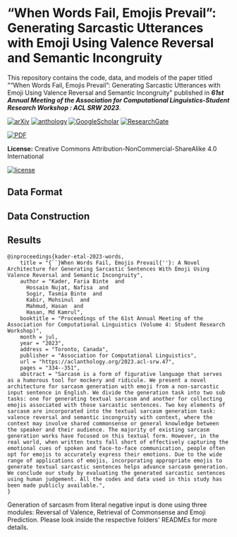 # “When Words Fail, Emojis Prevail”: Generating Sarcastic Utterances with Emoji Using Valence Reversal and Semantic Incongruity
This repository contains the code, data, and models of the paper titled "“When Words Fail, Emojis Prevail”: Generating Sarcastic Utterances with Emoji Using Valence Reversal and Semantic Incongruity" published in  ***61st Annual Meeting of the Association for Computational Linguistics-Student Research Workshop : ACL SRW 2023***.

[![arXiv](https://img.shields.io/badge/arXiv-2305.06595-b31b1b.svg)](https://arxiv.org/abs/2305.04105)
[![anthology](https://img.shields.io/badge/ACL%20Anthology-2023.findings--acl.80-EE161F.svg)](https://aclanthology.org/2023.acl-srw.47/)
[![GoogleScholar](https://img.shields.io/badge/Google%20Scholar-4285F4?style=flat&logo=Google+Scholar&logoColor=white&color=gray&labelColor=4285F4)](https://tinyurl.com/2zh5nrsh)
[![ResearchGate](https://img.shields.io/badge/ResearchGate-00CCBB?style=flat&logo=ResearchGate&logoColor=white&color=gray&labelColor=00CCBB)](https://tinyurl.com/278f4us9)

[![PDF](https://img.shields.io/badge/Paper%20PDF-EF3939?style=flat&logo=adobeacrobatreader&logoColor=white&color=gray&labelColor=ec1c24)](https://aclanthology.org/2023.acl-srw.47.pdf)


**License:** Creative Commons Attribution-NonCommercial-ShareAlike 4.0 International

[![license](https://arxiv.org/icons/licenses/by-nc-sa-4.0.png)](http://creativecommons.org/licenses/by-nc-sa/4.0/)

## Data Format




## Data Construction


## Results



```
@inproceedings{kader-etal-2023-words,
    title = "{``}When Words Fail, Emojis Prevail{''}: A Novel Architecture for Generating Sarcastic Sentences With Emoji Using Valence Reversal and Semantic Incongruity",
    author = "Kader, Faria Binte  and
      Hossain Nujat, Nafisa  and
      Sogir, Tasmia Binte  and
      Kabir, Mohsinul  and
      Mahmud, Hasan  and
      Hasan, Md Kamrul",
    booktitle = "Proceedings of the 61st Annual Meeting of the Association for Computational Linguistics (Volume 4: Student Research Workshop)",
    month = jul,
    year = "2023",
    address = "Toronto, Canada",
    publisher = "Association for Computational Linguistics",
    url = "https://aclanthology.org/2023.acl-srw.47",
    pages = "334--351",
    abstract = "Sarcasm is a form of figurative language that serves as a humorous tool for mockery and ridicule. We present a novel architecture for sarcasm generation with emoji from a non-sarcastic input sentence in English. We divide the generation task into two sub tasks: one for generating textual sarcasm and another for collecting emojis associated with those sarcastic sentences. Two key elements of sarcasm are incorporated into the textual sarcasm generation task: valence reversal and semantic incongruity with context, where the context may involve shared commonsense or general knowledge between the speaker and their audience. The majority of existing sarcasm generation works have focused on this textual form. However, in the real world, when written texts fall short of effectively capturing the emotional cues of spoken and face-to-face communication, people often opt for emojis to accurately express their emotions. Due to the wide range of applications of emojis, incorporating appropriate emojis to generate textual sarcastic sentences helps advance sarcasm generation. We conclude our study by evaluating the generated sarcastic sentences using human judgement. All the codes and data used in this study has been made publicly available.",
}

```
Generation of sarcasm from literal negative input is done using three modules: Reversal of Valence, Retrieval of Commonsense and Emoji Prediction. Please look inside the respective folders' READMEs for more details.
